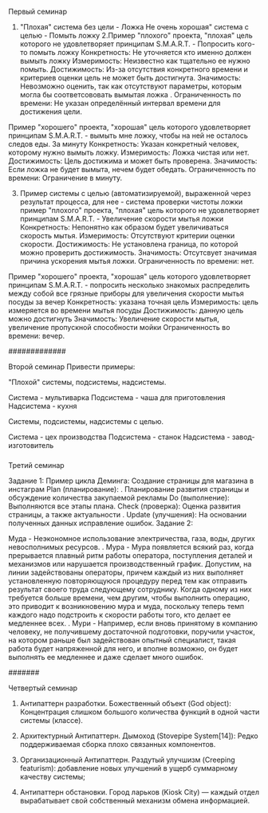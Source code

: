 Первый семинар

1. "Плохая" система без цели - Ложка
Не очень хорошая" система с целью -  Помыть ложку
2.Пример "плохого" проекта, "плохая" цель которого не удовлетворяет принципам S.M.A.R.T. - Попросить кого-то помыть ложку
Конкретность: Не уточняется кто именно должен вымыть ложку 
Измеримость: Неизвестно как тщательно ее нужно помыть.
Достижимость: Из-за отсутствия конкретного времени и критериев оценки цель не может быть достигнута.
Значимость: Невозможно оценить, так как отсутствуют параметры, которым могла бы соответсововать вымытая ложка .
Ограниченность по времени: Не указан определённый интервал времени для достижения цели.

Пример "хорошего" проекта, "хорошая" цель которого удовлетворяет принципам S.M.A.R.T. - вымыть мне ложку, чтобы на ней не осталось следов еды. За минуту 
Конкретность: Указан конкретный человек, которому нужно вымыть ложку.
Измеримость: Ложка чистая или нет.
Достижимость: Цель достижима и может быть проверена.
Значимость: Если ложка не будет вымыта, нечем будет обедать.
Ограниченность по времени: Ограничение в минуту.

3. Пример системы с целью (автоматизируемой), выраженной через результат процесса, для нее - система проверки чистоты ложки 
пример "плохого" проекта, "плохая" цель которого не удовлетворяет принципам S.M.A.R.T. - Увеличение скорости мытья ложки
Конкретность: Непонятно как образом будет увеличиваться скорость мытья.
Измеримость: Отсутствуют критерии оценки скорости.
Достижимость: Не установлена граница, по которой можно проверить достижимость.
Значимость: Отсутсвует значимая причина ускорения мытья ложки.
Ограниченность по времени: нет.

Пример "хорошего" проекта, "хорошая" цель которого удовлетворяет принципам S.M.A.R.T. - попросить несколько знакомых распределить между собой все грязные приборы для увеличения скорости мытья посуды за вечер
Конкретность: указана точная цель
Измеримость: цель измеряется во времени мытья посуды 
Достижимость: данную цель можно достигнуть
Значимость: Увеличение скорости мытья, увеличение пропускной способности мойки
Ограниченность во времени: вечер.

#############

Второй семинар 
Привести примеры:


"Плохой" системы, подсистемы, надсистемы. 

Система - мультиварка
Подсистема - чаша для приготовления
Надсистема - кухня

Системы, подсистемы, надсистемы с целью.

Система - цех производства 
Подсистема - станок
Надсистема - завод-изготовитель 

#####

Третий семинар 

Задание 1: Пример цикла Деминга: Создание страницы для магазина в инстаграм 
Plan (планирование): . Планирование развития страницы и обсуждение количества закупаемой рекламы 
Do (выполнение): Выполняются все этапы плана.
Check (проверка): Оценка развития страницы, а также актуальности   .
Update (улучшения): На основании полученных данных исправление ошибок.
Задание 2:

Муда - Неэкономное использование электричества, газа, воды, других невосполнимых ресурсов.  .
Мура - Мура появляется всякий раз, когда прерывается плавный ритм работы оператора, поступления деталей и механизмов или нарушается производственный график. Допустим, на линии задействованы операторы, причем каждый из них выполняет установленную повторяющуюся процедуру перед тем как отправить результат своего труда следующему сотруднику. Когда одному из них требуется больше времени, чем другим, чтобы выполнить операцию, это приводит к возникновению мура и муда, поскольку теперь темп каждого надо подстроить к скорости работы того, кто делает ее медленнее всех. .
Мури - Например, если вновь принятому в компанию человеку, не получившему достаточной подготовки, поручили участок, на котором раньше был задействован опытный специалист, такая работа будет напряженной для него, и вполне возможно, он будет выполнять ее медленнее и даже сделает много ошибок.

####### 

Четвертый семинар

1. Антипаттерн разработки. Божественный объект (God object): Концентрация слишком большого количества функций в одной части системы (классе).

2. Архитектурный  Антипаттерн. Дымоход (Stovepipe System[14]): Редко поддерживаемая сборка плохо связанных компонентов.

3. Организационный Антипаттерн. Раздутый улучшизм (Creeping featurism): добавление новых улучшений в ущерб суммарному качеству системы;

4.  Антипаттерн обстановки. Город ларьков (Kiosk City) — каждый отдел вырабатывает свой собственный механизм обмена информацией.




